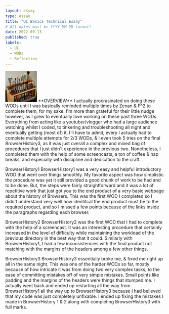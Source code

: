 ```yaml
---
layout: essay
type: essay
title: "UI Basics Technical Essay"
# All dates must be YYYY-MM-DD format!
date: 2022-09-13
published: true
labels:
  - UI
  - WODs
  - Reflection
---
```


<img width="100px" class="rounded float-start pe-4" src="../img/igniting/paintbrushes.jpg">
**OVERVIEW**
I actually procrasinated on doing these WODs until I was basically reminded multiple times by Zenan & P^2 to complete them, for my sake. I'm more than grateful for their little nudge however, as I grew to eventually love working on these past three WODs. Everything from acting like a youtuber/vlogger who had a large audience watching whilst I coded, to tinkering and troubleshooting all night and eventually getting (most of) it. I'll have to admit, every I actually had to complete multiple attempts for 2/3 WODs, & I even took 5 tries on the final BrowserHistory3, as it was just overall a complex and mixed bag of procedures that I just didn't experience in the previous two. Nonetheless, I completed them with the help of some screencasts, a ton of coffee & nap breaks, and especially with discipline and dedication to the craft.

BrowserHistory1
BrowserHistory1 was a very easy and helpful introductory WOD that went over things smoothly. My favorite aspect was how simplistic the procedure was yet it still provided a good chunk of work to be had and to be done. But, the steps were fairly straightforward and it was a lot of repetitive work that just got you to the end product of a very basic webpage about the history of Browsers. This was the first WOD I completed so I didn't understand very well how identitcal the end product must be to the required product, and so I missed a few points because of the links inside the paragraphs regarding each browser.

BrowserHistory2
BrowserHistory2 was the first WOD that I had to complete with the help of a screencast. It was an interesting procedure that certainly increased in the level of difficulty while maintaining the workload of the previous directory in the best way that it could. Similarly with BrowserHistory1, I had a few inconsistencies with the final product not matching with the margins of the headers among a few other things.

BrowserHistory3
BrowserHistory3 essentially broke me, & fixed me right up all in the same night. This was one of the harder WODs so far, mostly because of how intricate it was from doing two very complex tasks, to the ease of committing mistakes off of very simple mistakes. Small points like padding and the margins of the headers were things that stumped me. I actually went back and ended up restarting all the way from BrowserHistory1 all the way up to BrowserHistory3 because I had believed that my code was just completely unfixable. I ended up fixing the mistakes I made in BrowserHistory 1 & 2 along with completing BrowserHistory3 with full marks.